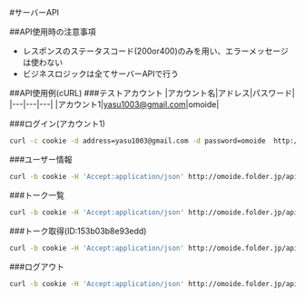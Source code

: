 #サーバーAPI

##API使用時の注意事項
- レスポンスのステータスコード(200or400)のみを用い、エラーメッセージは使わない
- ビジネスロジックは全てサーバーAPIで行う

##API使用例(cURL)
###テストアカウント
|アカウント名|アドレス|パスワード|
|---|---|---|
|アカウント1|yasu1003@gmail.com|omoide|

###ログイン(アカウント1)
```Bash
curl -c cookie -d address=yasu1003@gmail.com -d password=omoide  http://omoide.folder.jp/api/users/signin
```

###ユーザー情報
```Bash
curl -b cookie -H 'Accept:application/json' http://omoide.folder.jp/api/users
```

###トーク一覧
```Bash
curl -b cookie -H 'Accept:application/json' http://omoide.folder.jp/api/talks
```

###トーク取得(ID:153b03b8e93edd)
```Bash
curl -b cookie -H 'Accept:application/json' http://omoide.folder.jp/api/talks/153b03b8e93edd
```

###ログアウト
```Bash
curl -b cookie -H 'Accept:application/json' http://omoide.folder.jp/api/users/logout
```
